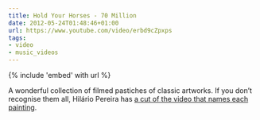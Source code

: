 ```yaml
---
title: Hold Your Horses - 70 Million
date: 2012-05-24T01:48:46+01:00
url: https://www.youtube.com/video/erbd9cZpxps
tags:
- video
- music_videos
---
```

{% include 'embed' with url %}

A wonderful collection of filmed pastiches of classic artworks. If you don’t recognise them all, Hilário Pereira has [a cut of the video that names each painting][1].

[1]: https://www.youtube.com/video/x2UbD4ol44k
